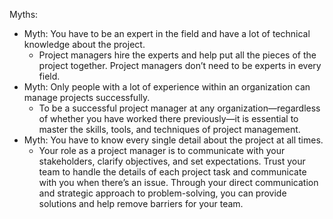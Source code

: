 Myths:
- Myth: You have to be an expert in the field and have a lot of technical knowledge about the project.
    - Project managers hire the experts and help put all the pieces of the project together. Project managers don’t need to be experts in every field.
- Myth: Only people with a lot of experience within an organization can manage projects successfully.
    - To be a successful project manager at any organization—regardless of whether you have worked there previously—it is essential to master the skills, tools, and techniques of project management.
- Myth: You have to know every single detail about the project at all times.
    - Your role as a project manager is to communicate with your stakeholders, clarify objectives, and set expectations. Trust your team to handle the details of each project task and communicate with you when there’s an issue. Through your direct communication and strategic approach to problem-solving, you can provide solutions and help remove barriers for your team.